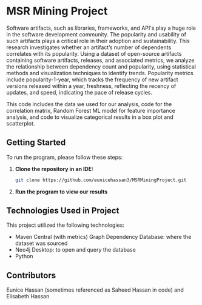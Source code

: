 # MSR Mining Project
Software artifacts, such as libraries, frameworks, and API's play a huge role in the software development community. The popularity and usability of such artifacts plays a critical role in their adoption and sustainability. This research investigates whether an artifact’s number of dependents correlates with its popularity. Using a dataset of open-source artifacts containing software artifacts, releases, and associated metrics, we analyze the relationship between dependency count and popularity, using statistical methods and visualization techniques to identify trends. Popularity metrics include popularity-1-year, which tracks the frequency of new artifact versions released within a year, freshness, reflecting the recency of updates, and speed, indicating the pace of release cycles.

This code includes the data we used for our analysis, code for the correlation matrix, Random Forest ML model for feature importance analysis, and code to visualize categorical results in a box plot and scatterplot.


## Getting Started

To run the program, please follow these steps:

1. **Clone the repository in an IDE:**

   ```bash
   git clone https://github.com/eunicehassan3/MSRMiningProject.git
   ```

2. **Run the program to view our results**


## Technologies Used in Project

This project utilized the following technologies: 
- Maven Central (with metrics) Graph Dependency Database: where the dataset was sourced
- Neo4j Desktop: to open and query the database
- Python

## Contributors
Eunice Hassan (sometimes referenced as Saheed Hassan in code) and Elisabeth Hassan
